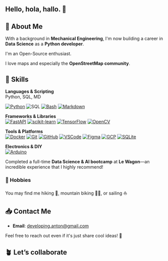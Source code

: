 ## Hello, hola, hallo. 👋

## 📖 About Me
With a background in **Mechanical Engineering**, I'm now building a career in **Data Science** as a **Python developer**.  

I'm an Open-Source enthusiast.

I love maps and especially the **OpenStreetMap community**.

## 💪 Skills

**Languages & Scripting**  
Python, SQL, MD

[![Python](https://skillicons.dev/icons?i=py)](https://www.python.org/) ![SQL](https://img.shields.io/badge/SQL-336791?style=for-the-badge&logo=postgresql&logoColor=white) [![Bash](https://skillicons.dev/icons?i=bash)](https://www.gnu.org/software/bash/) [![Markdown](https://skillicons.dev/icons?i=md)](https://daringfireball.net/projects/markdown)

**Frameworks & Libraries**  
[![FastAPI](https://skillicons.dev/icons?i=fastapi)](https://fastapi.tiangolo.com/) [![scikit-learn](https://skillicons.dev/icons?i=sklearn)](https://scikit-learn.org/) [![TensorFlow](https://skillicons.dev/icons?i=tensorflow)](https://www.tensorflow.org/) [![OpenCV](https://skillicons.dev/icons?i=opencv)](https://opencv.org/)

**Tools & Platforms**  
[![Docker](https://skillicons.dev/icons?i=docker)](https://www.docker.com) [![Git](https://skillicons.dev/icons?i=git)](https://git-scm.com) [![GitHub](https://skillicons.dev/icons?i=github)](https://github.com) [![VSCode](https://skillicons.dev/icons?i=vscode)](https://code.visualstudio.com) [![Figma](https://skillicons.dev/icons?i=figma)](https://figma.com/) [![GCP](https://skillicons.dev/icons?i=gcp)](https://cloud.google.com/) [![SQLite](https://skillicons.dev/icons?i=sqlite)](https://sqlite.org/)

**Electronics & DIY**  
[![Arduino](https://skillicons.dev/icons?i=arduino)](https://www.arduino.cc/)


Completed a full-time **Data Science & AI bootcamp** at **Le Wagon**—an incredible experience that I highly recommend!  

### 🌿 Hobbies

You may find me hiking 🥾, mountain biking 🚵‍♂, or sailing ⛵ 

## 📥 Contact Me
- **Email**: [developing.anton@gmail.com](mailto:developing.anton@gmail.com)
  
Feel free to reach out even if it's just share cool ideas! 🌟


## 🪴 Let’s collaborate

